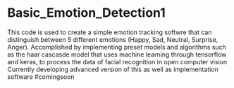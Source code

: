 # Basic_Emotion_Detection1
This code is used to create a simple emotion tracking softwre that can distinguish between 5 
different emotions (Happy, Sad, Neutral, Surprise, Anger).
Accomplished by implementing preset models and algorithms such as the haar cascasde model 
that uses machine learning through tensorflow and keras, to process the data of facial recognition
in open computer vision
Currently developing advanced version of this as well as implementation software #comingsoon
